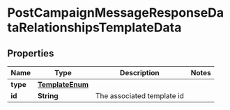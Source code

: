 # PostCampaignMessageResponseDataRelationshipsTemplateData

## Properties
Name | Type | Description | Notes
------------ | ------------- | ------------- | -------------
**type** | [**TemplateEnum**](TemplateEnum.md) |  | 
**id** | **String** | The associated template id | 
